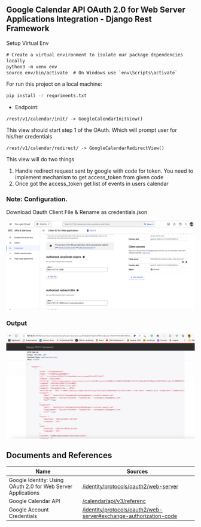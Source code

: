## Google Calendar API OAuth 2.0 for Web Server Applications Integration - Django Rest Framework

Setup Virtual Env

```
# Create a virtual environment to isolate our package dependencies locally
python3 -m venv env
source env/bin/activate  # On Windows use `env\Scripts\activate`
```

For run this project on a local machine:

```sh
pip install -r requriments.txt
```

- Endpoint:

```
/rest/v1/calendar/init/ -> GoogleCalendarInitView()
```

This view should start step 1 of the OAuth. Which will prompt user for his/her credentials

```
/rest/v1/calendar/redirect/ -> GoogleCalendarRedirectView()
```

This view will do two things

1. Handle redirect request sent by google with code for token. You
   need to implement mechanism to get access_token from given
   code
2. Once got the access_token get list of events in users calendar

### Note: Configuration.

Download Oauth Client File & Rename as credentials.json

![](screenshot/Oauth_Client_Setup.png?raw=true)

### Output

![](screenshot/OutPut.png?raw=true)

## Documents and References

| Name                                                         | Sources                                                                   |
| ------------------------------------------------------------ | ------------------------------------------------------------------------- |
| Google Identity: Using OAuth 2.0 for Web Server Applications | [/identity/protocols/oauth2/web-server][PlDb]                             |
| Google Calendar API                                          | [/calendar/api/v3/referenc][PlGh]                                         |
| Google Account Credentials                                   | [/identity/protocols/oauth2/web-server#exchange-authorization-code][PlIa] |

[PlDb]: https://developers.google.com/identity/protocols/oauth2/web-server
[PlGh]: https://developers.google.com/calendar/api/v3/reference
[PlIa]: https://developers.google.com/identity/protocols/oauth2/web-server#exchange-authorization-codee

